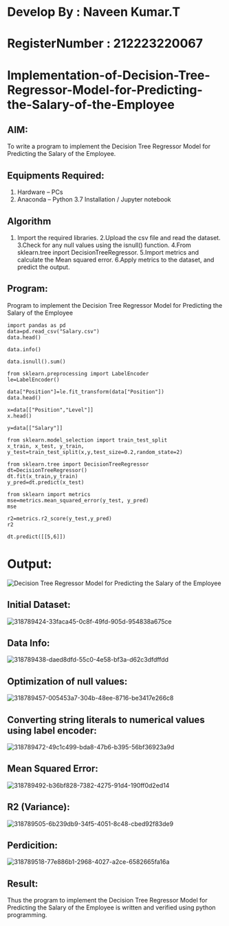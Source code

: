 # Develop By : Naveen Kumar.T
# RegisterNumber : 212223220067
# Implementation-of-Decision-Tree-Regressor-Model-for-Predicting-the-Salary-of-the-Employee

## AIM:
To write a program to implement the Decision Tree Regressor Model for Predicting the Salary of the Employee.

## Equipments Required:
1. Hardware – PCs
2. Anaconda – Python 3.7 Installation / Jupyter notebook

## Algorithm
1. Import the required libraries.
2.Upload the csv file and read the dataset.
3.Check for any null values using the isnull() function.
4.From sklearn.tree inport DecisionTreeRegressor.
5.Import metrics and calculate the Mean squared error.
6.Apply metrics to the dataset, and predict the output.

## Program:

Program to implement the Decision Tree Regressor Model for Predicting the Salary of the Employee
```
import pandas as pd
data=pd.read_csv("Salary.csv")
data.head()

data.info()

data.isnull().sum()

from sklearn.preprocessing import LabelEncoder
le=LabelEncoder()

data["Position"]=le.fit_transform(data["Position"])
data.head()

x=data[["Position","Level"]]
x.head()

y=data[["Salary"]]

from sklearn.model_selection import train_test_split
x_train, x_test, y_train, y_test=train_test_split(x,y,test_size=0.2,random_state=2)

from sklearn.tree import DecisionTreeRegressor
dt=DecisionTreeRegressor()
dt.fit(x_train,y_train)
y_pred=dt.predict(x_test)

from sklearn import metrics
mse=metrics.mean_squared_error(y_test, y_pred)
mse

r2=metrics.r2_score(y_test,y_pred)
r2

dt.predict([[5,6]])
```

# Output:
![Decision Tree Regressor Model for Predicting the Salary of the Employee](sam.png)

## Initial Dataset:
![318789424-33faca45-0c8f-49fd-905d-954838a675ce](https://github.com/820NaveenKumar208/Implementation-of-Decision-Tree-Regressor-Model-for-Predicting-the-Salary-of-the-Employee/assets/154746066/d4a8bb76-e36f-4122-a97a-96d62d7b63f5)

## Data Info:
![318789438-daed8dfd-55c0-4e58-bf3a-d62c3dfdffdd](https://github.com/820NaveenKumar208/Implementation-of-Decision-Tree-Regressor-Model-for-Predicting-the-Salary-of-the-Employee/assets/154746066/1c7a5b70-5af5-47ce-962c-a0a347d81a57)

## Optimization of null values:

![318789457-005453a7-304b-48ee-8716-be3417e266c8](https://github.com/820NaveenKumar208/Implementation-of-Decision-Tree-Regressor-Model-for-Predicting-the-Salary-of-the-Employee/assets/154746066/f32b9bd2-df7d-4750-8f72-6384a4433ddd)

## Converting string literals to numerical values using label encoder:
![318789472-49c1c499-bda8-47b6-b395-56bf36923a9d](https://github.com/820NaveenKumar208/Implementation-of-Decision-Tree-Regressor-Model-for-Predicting-the-Salary-of-the-Employee/assets/154746066/cff95329-9914-4231-84e6-abf6c16a7a1d)

## Mean Squared Error:

![318789492-b36bf828-7382-4275-91d4-190ff0d2ed14](https://github.com/820NaveenKumar208/Implementation-of-Decision-Tree-Regressor-Model-for-Predicting-the-Salary-of-the-Employee/assets/154746066/b0c6fdcb-0243-4403-8a43-8a97948084fa)

## R2 (Variance):
![318789505-6b239db9-34f5-4051-8c48-cbed92f83de9](https://github.com/820NaveenKumar208/Implementation-of-Decision-Tree-Regressor-Model-for-Predicting-the-Salary-of-the-Employee/assets/154746066/7fb02a6c-c7ac-40ce-9dc2-193cba88e004)

## Perdicition:
![318789518-77e886b1-2968-4027-a2ce-6582665fa16a](https://github.com/820NaveenKumar208/Implementation-of-Decision-Tree-Regressor-Model-for-Predicting-the-Salary-of-the-Employee/assets/154746066/1e712131-ec61-4379-accf-79fc6650a9c1)

## Result:
Thus the program to implement the Decision Tree Regressor Model for Predicting the Salary of the Employee is written and verified using python programming.

